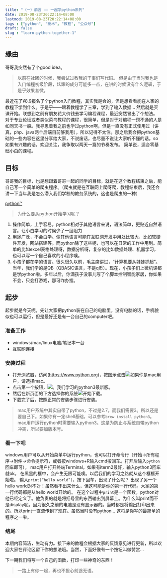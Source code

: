 ```yaml
---
title: "（一）前言 —— 一起学python系列"
date: 2019-08-23T20:22:14+08:00
lastmod: 2019-08-23T20:22:14+08:00
tags : ["python", "技术", "教程", "公众号"]
draft: false
slug : "learn-python-together-1"
---
```


## 缘由
哥哥我突然有了个good idea。
> 以前在社团的时候，我尝试过教我的干事们写代码。
> 但是由于当时我也是入门编程初级阶段，炫耀的成分可能多一点，在讲的时候没有什么逻辑，于是乎效果甚微。

最近花了¥8.9报名了个python入门教程，其实我是会的，但是想看看能在人家的教程下学到什么。于是乎——跟着教程学了三章，学到了输入数据… 然后就是买课开始。联想到之前有朋友花大价钱去学习编程课程，最近突然冒出了个想法。
对于专业论坛或者类似菜鸟教程的课程，很简单，但是对于对编程一窍不通的人是如同天书一般。我寻思着我之前也学过python啊，但是一直没有正式使用过（讲真，php、java两个后端目前够我用），所以记得不太住。那之后我会把python基础的一些内容在这里分享给大家，不说废话，也尽量不说让大家听不懂的话。so 如果有兴趣的话，欢迎关注，我争取以两天一篇的节奏发布。
简单说，适合零基础小白的课程。

## 目标
哥哥我的目标，也是想跟着哥哥一起的同学的目标，就是在这个教程结束之后，能自己写一个简单的爬虫程序。（爬虫就是在互联网上爬呀爬，教程结束后，我还会讲一下当年我是怎么潜入我们学校的教务系统的，这也是爬虫的一种）　　

[python™](https://www.python.org/ "python™")

> 为什么要从python开始学习呢？

1. 操作简单，上手容易。python相对于其他语言来说，语法简单，更贴近自然语言。让小白学习的时候少了一层阻力
2. 用途广泛，不会白学。像其他语言可能在互联网开发中用处比较大，比如软硬件开发，网站搭建等。而python除了这些呢，也可以在日常的工作中用到。简单的比如excel表格处理呀，数据分析呀，复杂的比如数据处理、机器学习，也可以写一个自己喜欢的小程序噢。
3. 小孩子都在学的语言。很久很久以前，毛主席讲过，“计算机要从娃娃抓起”。当年，我们学的是QB（QBASIC语言，不是q币）。现在，小孩子们上微机课都是学python啦。多年以后，你滴孩子没事儿写了个脚本控制智能家居，你如果不会，只会打游戏，那可咋办捏。

## 起步
起步就是今天呢，先让大家把python装在自己的电脑里，没有电脑的话，手机貌似也可以运行，但是最好还是有一台自己的computer吧。

### 准备工作
+ windows/mac/linux电脑/笔记本一台
+ 互联网连接

### 安装过程
+ 打开浏览器，访问[](www.python.org)(https://www.python.org)，按图示点击![](https://source.acexy.cn/view/Xapvcsx)如果你是mac用户，请选择mac。
+ 点击第一个按钮，![](https://source.acexy.cn/view/Xapve3G)。我们学习的python3最新版。
+ 然后在新页面的下方选择你的系统![](https://source.acexy.cn/view/XapviGH)开始下载。
+ 下载完了后，按照正常的安装步骤进行安装。

> mac用户系统中其实自带了python，不过是2.7，而我们需要3。所以还是要自己下。如果你有一定shell基础，可以参考`brew install python3`。
> mac用户运行python时需要输入python3。这是为防止与系统自带python冲突，所以要加版本号。

### 看一下吧
windows用户可以从开始菜单中运行python，也可以打开命令行（开始-\>所有程序-\>附件-\>命令提示符，或者按windows+R输入cmd按回车。打开后输入`python`回车即可）。
mac用户打开终端Terminal，如果有iterm2最好，输入python3回车就ok。
在黑黑的框中，会产生无限可能噢。以后我们的学习之路就从这个框框开始啦。
输入`print(“hello world”)`，按下回车，出现了什么呢？
出现了另一个hello world对不对！虽然看不出来什么，但这可能是你的第一行代码。大家的第一行代码都是从hello world开始的。
在这个过程中`print`是一个函数，python对他已经定义了。他负责的就是将括号里的东西输出到屏幕上。为什么叫print而不是display呢。因为很久之前的电脑是没有显示器的。当时都是将输出打印出来的。所以print一直流传到了现在。虽然当时没有python… 
这将是你写的最简单的程序之一啦。

### 结尾
本期内容简洁，生动有力。接下来的教程会根据大家的反馈意见进行更新，所以欢迎大家在评论区留下你的想法哦。当然，下面好像有一个按钮叫做赞赏…

下一期我们将写一个自己的函数，打印一些神奇的东西！

> 一路上有你一起，再也不担心前途无语。